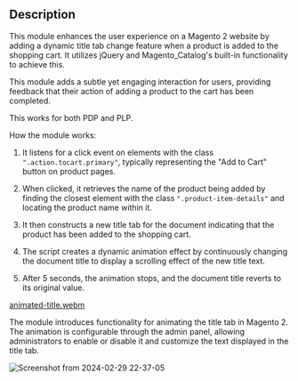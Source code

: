 ## Description 

This module enhances the user experience on a Magento 2 website by adding a dynamic title tab change feature when a product is added to the shopping cart. 
It utilizes jQuery and Magento_Catalog's built-in functionality to achieve this.

This module adds a subtle yet engaging interaction for users, providing feedback that their action of adding a product to the cart has been completed.

This works for both PDP and PLP.

How the module works:

1. It listens for a click event on elements with the class `".action.tocart.primary"`, typically representing the "Add to Cart" button on product pages.

2. When clicked, it retrieves the name of the product being added by finding the closest element with the class `".product-item-details"` and locating the product name within it.

3. It then constructs a new title tab for the document indicating that the product has been added to the shopping cart.

4. The script creates a dynamic animation effect by continuously changing the document title to display a scrolling effect of the new title text.

5. After 5 seconds, the animation stops, and the document title reverts to its original value.


[animated-title.webm](https://github.com/YevhenZvieriev/magento2-animated-cart-title/assets/43544955/c347975f-8136-43b3-bb9a-bc7ca16c77dd)

The module introduces functionality for animating the title tab in Magento 2. The animation is configurable through the admin panel, allowing administrators to enable or disable it and customize the text displayed in the title tab.

![Screenshot from 2024-02-29 22-37-05](https://github.com/YevhenZvieriev/magento2-animated-cart-title/assets/43544955/e7ffdb96-83d2-4885-ad4f-c17eefb7865b)
